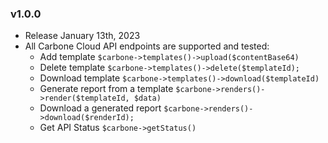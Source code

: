 ### v1.0.0
  - Release January 13th, 2023
  - All Carbone Cloud API endpoints are supported and tested:
    - Add template `$carbone->templates()->upload($contentBase64)`
    - Delete template `$carbone->templates()->delete($templateId);`
    - Download template `$carbone->templates()->download($templateId)`
    - Generate report from a template `$carbone->renders()->render($templateId, $data)`
    - Download a generated report `$carbone->renders()->download($renderId);`
    - Get API Status `$carbone->getStatus()`